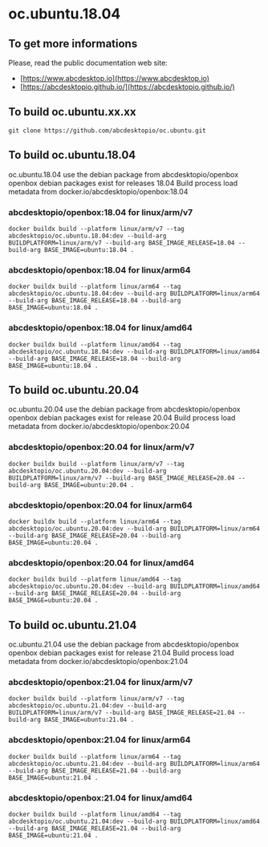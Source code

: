 # oc.ubuntu.18.04

## To get more informations

Please, read the public documentation web site:
* [https://www.abcdesktop.io](https://www.abcdesktop.io)
* [https://abcdesktopio.github.io/](https://abcdesktopio.github.io/)


## To build oc.ubuntu.xx.xx

```
git clone https://github.com/abcdesktopio/oc.ubuntu.git
```

## To build oc.ubuntu.18.04

oc.ubuntu.18.04 use the debian package from abcdesktopio/openbox
openbox debian packages exist for releases 18.04
Build process load metadata from docker.io/abcdesktopio/openbox:18.04

### abcdesktopio/openbox:18.04 for linux/arm/v7

```
docker buildx build --platform linux/arm/v7 --tag abcdesktopio/oc.ubuntu.18.04:dev --build-arg BUILDPLATFORM=linux/arm/v7 --build-arg BASE_IMAGE_RELEASE=18.04 --build-arg BASE_IMAGE=ubuntu:18.04 .
```

### abcdesktopio/openbox:18.04 for linux/arm64

```
docker buildx build --platform linux/arm64 --tag abcdesktopio/oc.ubuntu.18.04:dev --build-arg BUILDPLATFORM=linux/arm64 --build-arg BASE_IMAGE_RELEASE=18.04 --build-arg BASE_IMAGE=ubuntu:18.04 .
```

### abcdesktopio/openbox:18.04 for linux/amd64

```
docker buildx build --platform linux/amd64 --tag abcdesktopio/oc.ubuntu.18.04:dev --build-arg BUILDPLATFORM=linux/amd64 --build-arg BASE_IMAGE_RELEASE=18.04 --build-arg BASE_IMAGE=ubuntu:18.04 .
```

## To build oc.ubuntu.20.04

oc.ubuntu.20.04 use the debian package from abcdesktopio/openbox
openbox debian packages exist for release 20.04
Build process load metadata from docker.io/abcdesktopio/openbox:20.04

### abcdesktopio/openbox:20.04 for linux/arm/v7

```
docker buildx build --platform linux/arm/v7 --tag abcdesktopio/oc.ubuntu.20.04:dev --build-arg BUILDPLATFORM=linux/arm/v7 --build-arg BASE_IMAGE_RELEASE=20.04 --build-arg BASE_IMAGE=ubuntu:20.04 .
```

### abcdesktopio/openbox:20.04 for linux/arm64

```
docker buildx build --platform linux/arm64 --tag abcdesktopio/oc.ubuntu.20.04:dev --build-arg BUILDPLATFORM=linux/arm64 --build-arg BASE_IMAGE_RELEASE=20.04 --build-arg BASE_IMAGE=ubuntu:20.04 .
```

### abcdesktopio/openbox:20.04 for linux/amd64

```
docker buildx build --platform linux/amd64 --tag abcdesktopio/oc.ubuntu.20.04:dev --build-arg BUILDPLATFORM=linux/amd64 --build-arg BASE_IMAGE_RELEASE=20.04 --build-arg BASE_IMAGE=ubuntu:20.04 .
```

## To build oc.ubuntu.21.04

oc.ubuntu.21.04 use the debian package from abcdesktopio/openbox
openbox debian packages exist for release 21.04
Build process load metadata from docker.io/abcdesktopio/openbox:21.04

### abcdesktopio/openbox:21.04 for linux/arm/v7
```
docker buildx build --platform linux/arm/v7 --tag abcdesktopio/oc.ubuntu.21.04:dev --build-arg BUILDPLATFORM=linux/arm/v7 --build-arg BASE_IMAGE_RELEASE=21.04 --build-arg BASE_IMAGE=ubuntu:21.04 .
```

### abcdesktopio/openbox:21.04 for linux/arm64
```
docker buildx build --platform linux/arm64 --tag abcdesktopio/oc.ubuntu.21.04:dev --build-arg BUILDPLATFORM=linux/arm64 --build-arg BASE_IMAGE_RELEASE=21.04 --build-arg BASE_IMAGE=ubuntu:21.04 .
```
### abcdesktopio/openbox:21.04 for linux/amd64
```
docker buildx build --platform linux/amd64 --tag abcdesktopio/oc.ubuntu.21.04:dev --build-arg BUILDPLATFORM=linux/amd64 --build-arg BASE_IMAGE_RELEASE=21.04 --build-arg BASE_IMAGE=ubuntu:21.04 .
```

